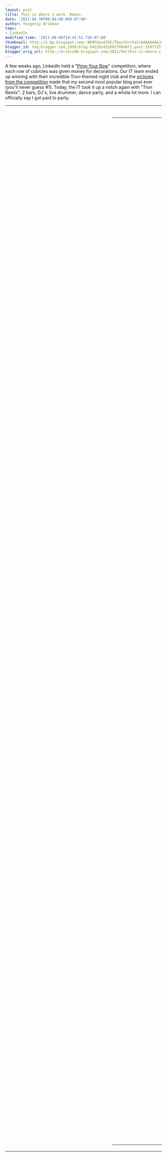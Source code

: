 ```yaml
---
layout: post
title: This is where I work. Remix.
date: '2011-04-30T00:04:00.000-07:00'
author: Yevgeniy Brikman
tags:
- LinkedIn
modified_time: '2011-08-06T14:45:53.726-07:00'
thumbnail: http://2.bp.blogspot.com/-BR9FGeodJhE/TbuylUrc5aI/AAAAAAAAJm0/2YfMM1kc22o/s72-c/IMG_0476.JPG
blogger_id: tag:blogger.com,1999:blog-5422014336627804072.post-3397725749355707615
blogger_orig_url: http://brikis98.blogspot.com/2011/04/this-is-where-i-work-remix.html
---
```


A few weeks ago, LinkedIn held a "[Pimp Your 
Row](http://brikis98.blogspot.com/2011/04/this-is-where-i-work.html)" 
competition, where each row of cubicles was given money for decorations. Our 
IT team ended up winning with their incredible Tron-themed night club and the 
[pictures from the 
competition](http://brikis98.blogspot.com/2011/04/this-is-where-i-work.html) 
made that my second most popular blog post ever (you'll never guess #1). 
Today, the IT took it up a notch again with "Tron Remix": 2 bars, DJ's, live 
drummer, dance party, and a whole lot more. I can officially say I got paid to 
party. 

<table align="center" cellpadding="0" cellspacing="0" 
class="tr-caption-container" style="margin-left: auto; margin-right: auto; 
text-align: center;"><td style="text-align: center;"> 
<object class="BLOGGER-youtube-video" 
classid="clsid:D27CDB6E-AE6D-11cf-96B8-444553540000" 
codebase="http://download.macromedia.com/pub/shockwave/cabs/flash/swflash.cab#version=6,0,40,0" 
data-thumbnail-src="http://i.ytimg.com/vi/d1fy-BU2Dto/0.jpg" height="266" 
width="320"><param name="movie" 
value="http://www.youtube.com/v/d1fy-BU2Dto?f=user_uploads&c=google-webdrive-0&app=youtube_gdata" 
/><param name="bgcolor" value="#FFFFFF" /><embed width="320" height="266" 
src="http://www.youtube.com/v/d1fy-BU2Dto?f=user_uploads&c=google-webdrive-0&app=youtube_gdata" 
type="application/x-shockwave-flash"></embed></object><td class="tr-caption" 
style="text-align: center;">Lights, sound and beer pong.<table align="center" 
cellpadding="0" cellspacing="0" class="tr-caption-container" 
style="margin-left: auto; margin-right: auto; text-align: center;"><td 
style="text-align: center;"><object class="BLOGGER-youtube-video" 
classid="clsid:D27CDB6E-AE6D-11cf-96B8-444553540000" 
codebase="http://download.macromedia.com/pub/shockwave/cabs/flash/swflash.cab#version=6,0,40,0" 
data-thumbnail-src="http://i.ytimg.com/vi/2vYTbkXxxvk/0.jpg" height="266" 
width="320"><param name="movie" 
value="http://www.youtube.com/v/2vYTbkXxxvk?f=user_uploads&c=google-webdrive-0&app=youtube_gdata" 
/><param name="bgcolor" value="#FFFFFF" /><embed width="320" height="266" 
src="http://www.youtube.com/v/2vYTbkXxxvk?f=user_uploads&c=google-webdrive-0&app=youtube_gdata" 
type="application/x-shockwave-flash"></embed></object><td class="tr-caption" 
style="text-align: center;">Mirrors, projectors, and music.<table 
align="center" cellpadding="0" cellspacing="0" class="tr-caption-container" 
style="margin-left: auto; margin-right: auto; text-align: center;"><td 
style="text-align: center;"><object class="BLOGGER-youtube-video" 
classid="clsid:D27CDB6E-AE6D-11cf-96B8-444553540000" 
codebase="http://download.macromedia.com/pub/shockwave/cabs/flash/swflash.cab#version=6,0,40,0" 
data-thumbnail-src="http://i.ytimg.com/vi/i4S6nmT0UVY/0.jpg" height="266" 
width="320"><param name="movie" 
value="http://www.youtube.com/v/i4S6nmT0UVY?f=user_uploads&c=google-webdrive-0&app=youtube_gdata" 
/><param name="bgcolor" value="#FFFFFF" /><embed width="320" height="266" 
src="http://www.youtube.com/v/i4S6nmT0UVY?f=user_uploads&c=google-webdrive-0&app=youtube_gdata" 
type="application/x-shockwave-flash"></embed></object><td class="tr-caption" 
style="text-align: center;">Two bars, dancing and LinkedIn's own Steve Johnson 
on the drums. 
<div class="separator" style="clear: both; text-align: center;">[<img 
border="0" height="240" 
src="http://2.bp.blogspot.com/-BR9FGeodJhE/TbuylUrc5aI/AAAAAAAAJm0/2YfMM1kc22o/s320/IMG_0476.JPG" 
width="320" 
/>](http://2.bp.blogspot.com/-BR9FGeodJhE/TbuylUrc5aI/AAAAAAAAJm0/2YfMM1kc22o/s1600/IMG_0476.JPG) 
<div class="separator" style="clear: both; text-align: center;">[<img 
border="0" height="240" 
src="http://2.bp.blogspot.com/-rUBHXlWzvcI/Tbuymh4PcyI/AAAAAAAAJm8/7EpoQ-cmA6A/s320/IMG_0481.JPG" 
width="320" 
/>](http://2.bp.blogspot.com/-rUBHXlWzvcI/Tbuymh4PcyI/AAAAAAAAJm8/7EpoQ-cmA6A/s1600/IMG_0481.JPG) 
<div class="separator" style="clear: both; text-align: center;">[<img 
border="0" height="240" 
src="http://3.bp.blogspot.com/--Aan7H3vtB4/TbuymPOE-fI/AAAAAAAAJm4/IItTDt4pCHU/s320/IMG_0479.JPG" 
width="320" 
/>](http://3.bp.blogspot.com/--Aan7H3vtB4/TbuymPOE-fI/AAAAAAAAJm4/IItTDt4pCHU/s1600/IMG_0479.JPG) 
<table align="center" cellpadding="0" cellspacing="0" 
class="tr-caption-container" style="margin-left: auto; margin-right: auto; 
text-align: center;"><td style="text-align: center;">[<img border="0" 
height="240" 
src="http://1.bp.blogspot.com/-yyVovD2MoHk/TbuynO9dJCI/AAAAAAAAJnA/bHNyp99t9FI/s320/IMG_0482.JPG" 
width="320" 
/>](http://1.bp.blogspot.com/-yyVovD2MoHk/TbuynO9dJCI/AAAAAAAAJnA/bHNyp99t9FI/s1600/IMG_0482.JPG)<td 
class="tr-caption" style="text-align: center;">Beer pong. The ping pong balls 
glow in the black lights. 
<div class="separator" style="clear: both; text-align: center;">[<img 
border="0" height="320" 
src="http://3.bp.blogspot.com/-HauesUkiZOM/Tbuynuxq7hI/AAAAAAAAJnE/VNO2OOI19YU/s320/IMG_0483.JPG" 
width="240" 
/>](http://3.bp.blogspot.com/-HauesUkiZOM/Tbuynuxq7hI/AAAAAAAAJnE/VNO2OOI19YU/s1600/IMG_0483.JPG) 
<div class="separator" style="clear: both; text-align: center;">[<img 
border="0" height="320" 
src="http://1.bp.blogspot.com/-8SPKBw9Ved4/TbuyoTwgjSI/AAAAAAAAJnI/vxHzQWP4dHk/s320/IMG_0484.JPG" 
width="240" 
/>](http://1.bp.blogspot.com/-8SPKBw9Ved4/TbuyoTwgjSI/AAAAAAAAJnI/vxHzQWP4dHk/s1600/IMG_0484.JPG) 
<div class="separator" style="clear: both; text-align: center;">[<img 
border="0" height="240" 
src="http://3.bp.blogspot.com/-Qdc0jbmB9F0/TbuypDxQr8I/AAAAAAAAJnM/Yi5hrtMeq8I/s320/IMG_0487.JPG" 
width="320" 
/>](http://3.bp.blogspot.com/-Qdc0jbmB9F0/TbuypDxQr8I/AAAAAAAAJnM/Yi5hrtMeq8I/s1600/IMG_0487.JPG) 
<div class="separator" style="clear: both; text-align: center;">[<img 
border="0" height="240" 
src="http://2.bp.blogspot.com/-55wmiYVJ_eg/Tbuyp1nSk0I/AAAAAAAAJnQ/_357KLzmfKM/s320/IMG_0494.JPG" 
width="320" 
/>](http://2.bp.blogspot.com/-55wmiYVJ_eg/Tbuyp1nSk0I/AAAAAAAAJnQ/_357KLzmfKM/s1600/IMG_0494.JPG) 
<div class="separator" style="clear: both; text-align: center;"> 
<div class="separator" style="clear: both; text-align: center;">[<img 
border="0" height="240" 
src="http://2.bp.blogspot.com/-llIfxADz2Fo/TbuyrcXaVPI/AAAAAAAAJnY/M9-P2qvHg48/s320/IMG_0496.JPG" 
width="320" 
/>](http://2.bp.blogspot.com/-llIfxADz2Fo/TbuyrcXaVPI/AAAAAAAAJnY/M9-P2qvHg48/s1600/IMG_0496.JPG) 
<table align="center" cellpadding="0" cellspacing="0" 
class="tr-caption-container" style="margin-left: auto; margin-right: auto; 
text-align: center;"><td style="text-align: center;">[<img border="0" 
height="240" 
src="http://3.bp.blogspot.com/-fnTTM-7I7U0/TbuysBv7EBI/AAAAAAAAJnc/-cKfQPxuuE0/s320/IMG_0499.JPG" 
width="320" 
/>](http://3.bp.blogspot.com/-fnTTM-7I7U0/TbuysBv7EBI/AAAAAAAAJnc/-cKfQPxuuE0/s1600/IMG_0499.JPG)<td 
class="tr-caption" style="text-align: center;">One of the bars<div 
class="separator" style="clear: both; text-align: center;">[<img border="0" 
height="240" 
src="http://4.bp.blogspot.com/-kQ7T9eLXuOc/TbuyskA-3vI/AAAAAAAAJng/FaozJ6XUicU/s320/IMG_0500.JPG" 
width="320" 
/>](http://4.bp.blogspot.com/-kQ7T9eLXuOc/TbuyskA-3vI/AAAAAAAAJng/FaozJ6XUicU/s1600/IMG_0500.JPG) 
<div class="separator" style="clear: both; text-align: center;">[<img 
border="0" height="320" 
src="http://4.bp.blogspot.com/-kh0vhnehBDQ/TbuytX8zR3I/AAAAAAAAJnk/bkOxM0FkECQ/s320/IMG_0502.JPG" 
width="240" 
/>](http://4.bp.blogspot.com/-kh0vhnehBDQ/TbuytX8zR3I/AAAAAAAAJnk/bkOxM0FkECQ/s1600/IMG_0502.JPG) 
<div class="separator" style="clear: both; text-align: center;">[<img 
border="0" height="240" 
src="http://4.bp.blogspot.com/-Uo6gUucDkQw/Tbuyt3o__VI/AAAAAAAAJno/OxFlw32V-BA/s320/IMG_0503.JPG" 
width="320" 
/>](http://4.bp.blogspot.com/-Uo6gUucDkQw/Tbuyt3o__VI/AAAAAAAAJno/OxFlw32V-BA/s1600/IMG_0503.JPG) 